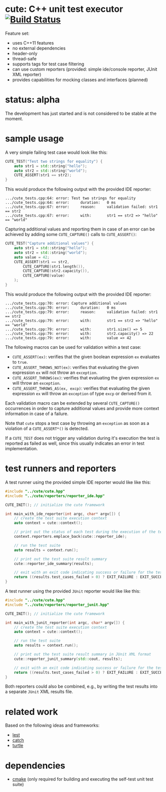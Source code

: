 cute: C++ unit test executor [![Build Status](https://travis-ci.org/Kosta-Github/cute.png)](https://travis-ci.org/Kosta-Github/cute)
============================
Feature set:
- uses C++11 features
- no external dependencies
- header-only
- thread-safe
- supports tags for test case filtering
- can use custom reporters (provided: simple ide/console reporter, JUnit XML reporter)
- provides capabilities for mocking classes and interfaces (planned)


status: alpha
=============
The development has just started and is not considered to be stable at the moment.


sample usage
============
A very simple failing test case would look like this:
```C++
CUTE_TEST("Test two strings for equality") {
    auto str1 = std::string("hello");
    auto str2 = std::string("world");
    CUTE_ASSERT(str1 == str2);
}
```
This would produce the following output with the provided IDE reporter:
```
.../cute_tests.cpp:64: error: Test two strings for equality
.../cute_tests.cpp:64: error:     duration:   0 ms
.../cute_tests.cpp:67: error:     reason:     validation failed: str1 == str2
.../cute_tests.cpp:67: error:     with:       str1 == str2 => "hello" == "world"
```

Capturing additional values and reporting them in case of an error can be achieved by adding some `CUTE_CAPTURE()` calls to `CUTE_ASSERT()`:
```C++
CUTE_TEST("Capture additional values") {
    auto str1 = std::string("hello");
    auto str2 = std::string("world");
    auto value = 42;
    CUTE_ASSERT(str1 == str2,
        CUTE_CAPTURE(str1.length()),
        CUTE_CAPTURE(str2.capacity()),
        CUTE_CAPTURE(value)
    );
}
```
This would produce the following output with the provided IDE reporter:
```
.../cute_tests.cpp:70: error: Capture additional values
.../cute_tests.cpp:70: error:     duration:   0 ms
.../cute_tests.cpp:79: error:     reason:     validation failed: str1 == str2
.../cute_tests.cpp:79: error:     with:       str1 == str2 => "hello" == "world"
.../cute_tests.cpp:79: error:     with:       str1.size() => 5
.../cute_tests.cpp:79: error:     with:       str2.capacity() => 22
.../cute_tests.cpp:79: error:     with:       value => 42
```

The following macros can be used for validation within a test case:
- `CUTE_ASSERT(ex)`: verifies that the given boolean expression `ex` evaluates to `true`.
- `CUTE_ASSERT_THROWS_NOT(ex)`: verifies that evaluating the given expression `ex` will not throw an `exception`.
- `CUTE_ASSERT_THROWS(ex)`: verifies that evaluating the given expression `ex` will throw an `exception`.
- `CUTE_ASSERT_THROWS_AS(ex, excp)`: verifies that evaluating the given expression `ex` will throw an `exception` of type `excp` or derived from it.

Each validation macro can be extended by several `CUTE_CAPTURE()` occurrences in order to capture additional values and provide more context information in case of a failure.
 
Note that `cute` stops a test case by throwing an `exception` as soon as a violation of a `CUTE_ASSERT*()` is detected.

If a `CUTE_TEST` does not trigger any validation during it's execution the test is reported as failed as well, since this usually indicates an error in test implementation.

test runners and reporters
==========================
A test runner using the provided simple IDE reporter would like like this:
```C++
#include "../cute/cute.hpp"
#include "../cute/reporters/reporter_ide.hpp"

CUTE_INIT(); // initialize the cute framework

int main_with_ide_reporter(int argc, char* argv[]) {
    // create the test suite execution context
    auto context = cute::context();

    // print out the status of each test during the execution of the test suite
    context.reporters.emplace_back(cute::reporter_ide);

    // run the test suite
    auto results = context.run();

    // print out the test suite result summary
    cute::reporter_ide_summary(results);

    // exit with an exit code indicating success or failure for the test suite
    return ((results.test_cases_failed > 0) ? EXIT_FAILURE : EXIT_SUCCESS);
}
```

A test runner using the provided `JUnit` reporter would like like this:
```C++
#include "../cute/cute.hpp"
#include "../cute/reporters/reporter_junit.hpp"

CUTE_INIT(); // initialize the cute framework

int main_with_junit_reporter(int argc, char* argv[]) {
    // create the test suite execution context
    auto context = cute::context();

    // run the test suite
    auto results = context.run();

    // print out the test suite result summary in JUnit XML format
    cute::reporter_junit_summary(std::cout, results);

    // exit with an exit code indicating success or failure for the test suite
    return ((results.test_cases_failed > 0) ? EXIT_FAILURE : EXIT_SUCCESS);
}
```

Both reporters could also be combined, e.g., by writing the test results into a separate `JUnit` XML results file.

related work
============
Based on the following ideas and frameworks:
- [lest](https://github.com/martinmoene/lest)
- [catch](https://github.com/philsquared/Catch)
- [turtle](http://turtle.sourceforge.net/)


dependencies
============
- [cmake](http://cmake.org/) (only required for building and executing the self-test unit test suite)
